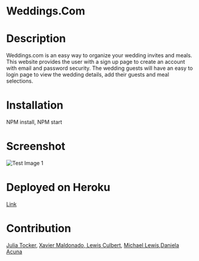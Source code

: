 # Weddings.Com 

# Description 
Weddings.com is an easy way to organize your wedding invites and meals. This website provides the user with a sign up page to create an account with email and password security. The wedding guests will have an easy to login page to view the wedding details, add their guests and meal selections. 

# Installation 
NPM install, NPM start 

# Screenshot 
![Test Image 1](https://i.imgur.com/Bvtw4Nx.png)


 
 # Deployed on Heroku 
 <a href="https://wedding-spot.herokuapp.com/">Link </a>

# Contribution 
<a href="https://github.com/j9210">Julia Tocker</a>, <a href="https://github.com/X64515" target="_blank">Xavier Maldonado, </a> <a href="https://github.com/Gocus10">Lewis Culbert</a>, <a href="https://github.com/frecklescherokee">Michael Lewis</a>,<a href="https://github.com/daniela-93">Daniela Acuna</a>
